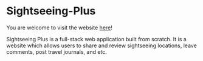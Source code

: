 # Sightseeing-Plus

You are welcome to visit the website [here](https://sightseeingplus.herokuapp.com/)!

Sightseeing Plus is a full-stack web application built from scratch. It is a website which allows users to share and review sightseeing locations, leave comments, post travel journals, and etc.

